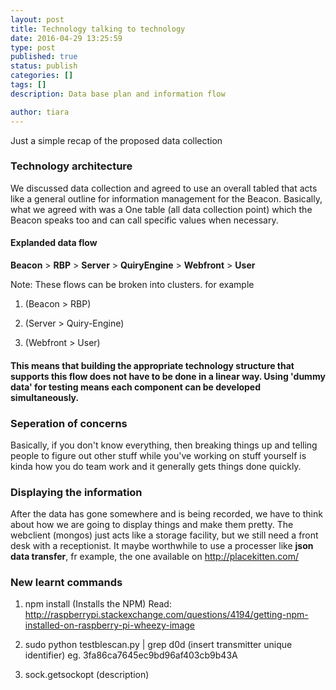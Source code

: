 ```yaml
---
layout: post
title: Technology talking to technology
date: 2016-04-29 13:25:59
type: post
published: true
status: publish
categories: []
tags: []
description: Data base plan and information flow

author: tiara
---
```


Just a simple recap of the proposed data collection

### Technology architecture 

We discussed data collection and agreed to use an overall tabled that acts like a general outline for information management for the Beacon. Basically, what we agreed with was a One table (all data collection point) which the Beacon speaks too and can call specific values when necessary. 

#### Explanded data flow
**Beacon** > **RBP** > **Server** > **QuiryEngine** > **Webfront** > **User** 

Note: These flows can be broken into clusters. for example

1. (Beacon > RBP)

2. (Server > Quiry-Engine)

3. (Webfront > User)

#### This means that building the appropriate technology structure that supports this flow does not have to be done in a linear way. Using 'dummy data' for testing means each component can be developed simultaneously.

### Seperation of concerns 

Basically, if you don't know everything, then breaking things up and telling people to figure out other stuff while you've working on stuff yourself is kinda how you do team work and it generally gets things done quickly. 

### Displaying the information

After the data has gone somewhere and is being recorded, we have to think about how we are going to display things and make them pretty. The webclient (mongos) just acts like a storage facility, but we still need a front desk with a receptionist. It maybe worthwhile to use a processer like **json data transfer**, fr example, the one available on http://placekitten.com/  

### New learnt commands 

1. npm install (Installs the NPM) Read:  http://raspberrypi.stackexchange.com/questions/4194/getting-npm-installed-on-raspberry-pi-wheezy-image

2. sudo python testblescan.py | grep d0d (insert transmitter unique identifier) eg. 3fa86ca7645ec9bd96af403cb9b43A 

3. sock.getsockopt (description) 


